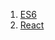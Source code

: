 <!--
 * @Author: Devin Wang
 * @Date: 2020-05-21 14:29:50
 * @LastEditors: Devin Wang
 * @LastEditTime: 2020-05-21 14:31:23
--> 
1. [ES6](/docs/Frontend/React/es6.md)
2. [React](/docs/Frontend/React/react.md)